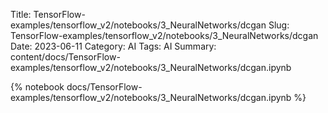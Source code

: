 Title: TensorFlow-examples/tensorflow_v2/notebooks/3_NeuralNetworks/dcgan
Slug: TensorFlow-examples/tensorflow_v2/notebooks/3_NeuralNetworks/dcgan
Date: 2023-06-11
Category: AI
Tags: AI
Summary: content/docs/TensorFlow-examples/tensorflow_v2/notebooks/3_NeuralNetworks/dcgan.ipynb

{% notebook docs/TensorFlow-examples/tensorflow_v2/notebooks/3_NeuralNetworks/dcgan.ipynb %}